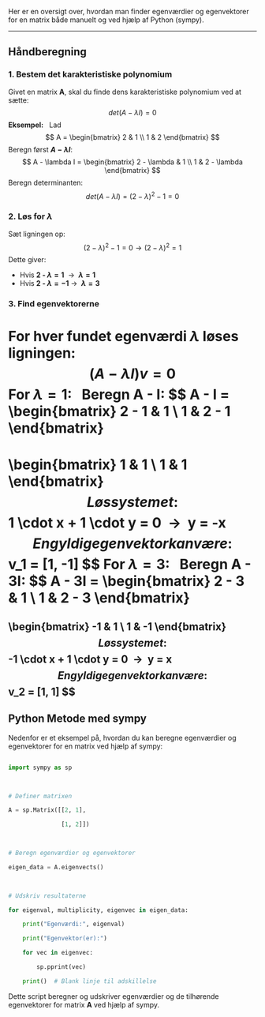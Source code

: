 
Her er en oversigt over, hvordan man finder egenværdier og egenvektorer for en matrix både manuelt og ved hjælp af Python (sympy).

---
## Håndberegning
### 1. Bestem det karakteristiske polynomium
Givet en matrix **A**, skal du finde dens karakteristiske polynomium ved at sætte:
$$
det(A - \lambda I) = 0
$$
**Eksempel:**  
Lad
$$
A = 
\begin{bmatrix}
2 & 1 \\
1 & 2
\end{bmatrix}
$$
Beregn først **$A - \lambda I$**:
$$
A - \lambda I = 
\begin{bmatrix}
2 - \lambda & 1 \\
1 & 2 - \lambda
\end{bmatrix}
$$
Beregn determinanten:
$$
det(A - \lambda I) = (2 - \lambda )^2 - 1 = 0
$$
### 2. Løs for $\lambda$
Sæt ligningen op:
$$
(2 - \lambda )^2 - 1 = 0   \to   (2 - \lambda )^2 = 1
$$
Dette giver:
- Hvis **2 - $\lambda  = 1$**  →  **$\lambda  = 1$**
- Hvis **2 - $\lambda  = -1$** →  **$\lambda  = 3$**
### 3. Find egenvektorerne
For hver fundet egenværdi $\lambda$ løses ligningen:
$$
(A - \lambda I)v = 0
$$
**For $\lambda  = 1$:**  
Beregn **A - I**:
$$
A - I = 
\begin{bmatrix}
2 - 1 & 1 \\
1 & 2 - 1
\end{bmatrix}
= 
\begin{bmatrix}
1 & 1 \\
1 & 1
\end{bmatrix}
$$
Løs systemet:
$$
1 \cdot x + 1 \cdot y = 0  →  y = -x
$$En gyldig egenvektor kan være:
$$
v_1 = [1, -1]
$$
**For $\lambda  = 3$:**  
Beregn **A - 3I**:
$$
A - 3I = 
\begin{bmatrix}
2 - 3 & 1 \\
1 & 2 - 3
\end{bmatrix}
=
\begin{bmatrix}
-1 & 1 \\
1 & -1
\end{bmatrix}
$$
Løs systemet:
$$
-1 \cdot x + 1 \cdot y = 0  →  y = x
$$
En gyldig egenvektor kan være:
$$
v_2 = [1, 1]
$$
---
## Python Metode med sympy
Nedenfor er et eksempel på, hvordan du kan beregne egenværdier og egenvektorer for en matrix ved hjælp af sympy:

```python

import sympy as sp

  

# Definer matrixen

A = sp.Matrix([[2, 1],

               [1, 2]])

  

# Beregn egenværdier og egenvektorer

eigen_data = A.eigenvects()

  

# Udskriv resultaterne

for eigenval, multiplicity, eigenvec in eigen_data:

    print("Egenværdi:", eigenval)

    print("Egenvektor(er):")

    for vec in eigenvec:

        sp.pprint(vec)

    print()  # Blank linje til adskillelse

```
Dette script beregner og udskriver egenværdier og de tilhørende egenvektorer for matrix **A** ved hjælp af sympy.